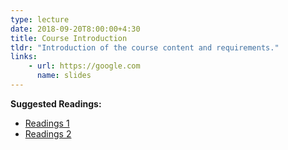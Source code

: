```yaml
---
type: lecture
date: 2018-09-20T8:00:00+4:30
title: Course Introduction 
tldr: "Introduction of the course content and requirements."
links: 
    - url: https://google.com
      name: slides
---
```

**Suggested Readings:**
- [Readings 1](http://example.com)
- [Readings 2](http://example.com)

